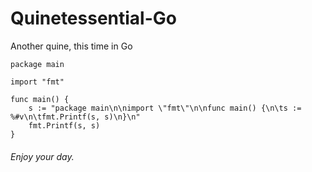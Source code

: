 # Quinetessential-Go
Another quine, this time in Go

```
package main

import "fmt"

func main() {
	s := "package main\n\nimport \"fmt\"\n\nfunc main() {\n\ts := %#v\n\tfmt.Printf(s, s)\n}\n"
	fmt.Printf(s, s)
}
```


###### Enjoy your day.

